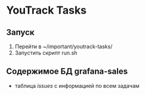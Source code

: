 # YouTrack Tasks

## Запуск
1. Перейти в ~/important/youtrack-tasks/
2. Запустить скрипт run.sh

## Содержимое БД grafana-sales
- таблица *issues* с информацией по всем задачам